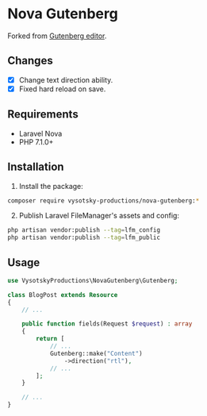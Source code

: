 # Nova Gutenberg
Forked from [Gutenberg editor](https://github.com/GeneaLabs/nova-gutenberg).

## Changes
- [X] Change text direction ability.
- [X] Fixed hard reload on save.

## Requirements
- Laravel Nova
- PHP 7.1.0+

## Installation
1. Install the package:
  ```sh
  composer require vysotsky-productions/nova-gutenberg:*
  ```

2. Publish Laravel FileManager's assets and config:
  ```sh
  php artisan vendor:publish --tag=lfm_config
  php artisan vendor:publish --tag=lfm_public
  ```

## Usage
```php
use VysotskyProductions\NovaGutenberg\Gutenberg;

class BlogPost extends Resource
{
    // ...

    public function fields(Request $request) : array
    {
        return [
            // ...
            Gutenberg::make("Content")
                ->direction("rtl"),
            // ...
        ];
    }

    // ...
}
```
